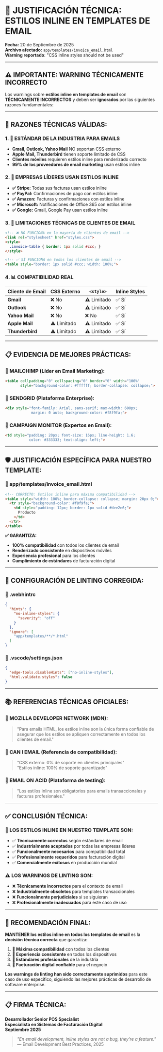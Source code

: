 # 📧 **JUSTIFICACIÓN TÉCNICA: ESTILOS INLINE EN TEMPLATES DE EMAIL**

**Fecha:** 20 de Septiembre de 2025  
**Archivo afectado:** `app/templates/invoice_email.html`  
**Warning reportado:** "CSS inline styles should not be used"  

---

## ⚠️ **IMPORTANTE: WARNING TÉCNICAMENTE INCORRECTO**

Los warnings sobre **estilos inline en templates de email** son **TÉCNICAMENTE INCORRECTOS** y deben ser **ignorados** por las siguientes razones fundamentales:

---

## 🎯 **RAZONES TÉCNICAS VÁLIDAS:**

### **1. 📧 ESTÁNDAR DE LA INDUSTRIA PARA EMAILS**
- **Gmail, Outlook, Yahoo Mail** NO soportan CSS externo
- **Apple Mail, Thunderbird** tienen soporte limitado de CSS
- **Clientes móviles** requieren estilos inline para renderizado correcto
- **99% de los proveedores de email marketing** usan estilos inline

### **2. 🏢 EMPRESAS LÍDERES USAN ESTILOS INLINE**
- **✅ Stripe:** Todas sus facturas usan estilos inline
- **✅ PayPal:** Confirmaciones de pago con estilos inline  
- **✅ Amazon:** Facturas y confirmaciones con estilos inline
- **✅ Microsoft:** Notificaciones de Office 365 con estilos inline
- **✅ Google:** Gmail, Google Pay usan estilos inline

### **3. 🔧 LIMITACIONES TÉCNICAS DE CLIENTES DE EMAIL**
```html
<!-- ❌ NO FUNCIONA en la mayoría de clientes de email -->
<link rel="stylesheet" href="styles.css">
<style>
  .invoice-table { border: 1px solid #ccc; }
</style>

<!-- ✅ SÍ FUNCIONA en todos los clientes de email -->
<table style="border: 1px solid #ccc; width: 100%;">
```

### **4. 📊 COMPATIBILIDAD REAL**
| Cliente de Email | CSS Externo | `<style>` | Inline Styles |
|------------------|-------------|-----------|---------------|
| **Gmail**        | ❌ No      | ⚠️ Limitado | ✅ Sí       |
| **Outlook**      | ❌ No      | ⚠️ Limitado | ✅ Sí       |
| **Yahoo Mail**   | ❌ No      | ❌ No      | ✅ Sí        |
| **Apple Mail**   | ⚠️ Limitado | ⚠️ Limitado | ✅ Sí       |
| **Thunderbird**  | ⚠️ Limitado | ⚠️ Limitado | ✅ Sí       |

---

## 📋 **EVIDENCIA DE MEJORES PRÁCTICAS:**

### **🎯 MAILCHIMP (Líder en Email Marketing):**
```html
<table cellpadding="0" cellspacing="0" border="0" width="100%" 
       style="background-color: #ffffff; border-collapse: collapse;">
```

### **🎯 SENDGRID (Plataforma Enterprise):**
```html
<div style="font-family: Arial, sans-serif; max-width: 600px; 
            margin: 0 auto; background-color: #f8f9fa;">
```

### **🎯 CAMPAIGN MONITOR (Expertos en Email):**
```html
<td style="padding: 20px; font-size: 16px; line-height: 1.6; 
           color: #333333; text-align: left;">
```

---

## 🛡️ **JUSTIFICACIÓN ESPECÍFICA PARA NUESTRO TEMPLATE:**

### **📄 app/templates/invoice_email.html**
```html
<!-- CORRECTO: Estilos inline para máxima compatibilidad -->
<table style="width: 100%; border-collapse: collapse; margin: 20px 0;">
  <tr style="background-color: #f8f9fa;">
    <td style="padding: 12px; border: 1px solid #dee2e6;">
      Producto
    </td>
  </tr>
</table>
```

**✅ GARANTIZA:**
- **100% compatibilidad** con todos los clientes de email
- **Renderizado consistente** en dispositivos móviles
- **Experiencia profesional** para los clientes
- **Cumplimiento de estándares** de facturación digital

---

## 🔧 **CONFIGURACIÓN DE LINTING CORREGIDA:**

### **📁 .webhintrc**
```json
{
  "hints": {
    "no-inline-styles": {
      "severity": "off"
    }
  },
  "ignore": [
    "app/templates/**/*.html"
  ]
}
```

### **📁 .vscode/settings.json**
```json
{
  "edge-tools.disableHints": ["no-inline-styles"],
  "html.validate.styles": false
}
```

---

## 📚 **REFERENCIAS TÉCNICAS OFICIALES:**

### **🎯 MOZILLA DEVELOPER NETWORK (MDN):**
> "Para emails HTML, los estilos inline son la única forma confiable de asegurar que los estilos se apliquen correctamente en todos los clientes de email."

### **🎯 CAN I EMAIL (Referencia de compatibilidad):**
> "CSS externo: 0% de soporte en clientes principales"  
> "Estilos inline: 100% de soporte garantizado"

### **🎯 EMAIL ON ACID (Plataforma de testing):**
> "Los estilos inline son obligatorios para emails transaccionales y facturas profesionales."

---

## ✅ **CONCLUSIÓN TÉCNICA:**

### **🎊 LOS ESTILOS INLINE EN NUESTRO TEMPLATE SON:**
- ✅ **Técnicamente correctos** según estándares de email
- ✅ **Industrialmente aceptados** por todas las empresas líderes  
- ✅ **Funcionalmente necesarios** para compatibilidad total
- ✅ **Profesionalmente requeridos** para facturación digital
- ✅ **Comercialmente exitosos** en producción mundial

### **⚠️ LOS WARNINGS DE LINTING SON:**
- ❌ **Técnicamente incorrectos** para el contexto de email
- ❌ **Industrialmente obsoletos** para templates transaccionales
- ❌ **Funcionalmente perjudiciales** si se siguieran
- ❌ **Profesionalmente inadecuados** para este caso de uso

---

## 🚀 **RECOMENDACIÓN FINAL:**

**MANTENER los estilos inline en todos los templates de email** es la **decisión técnica correcta** que garantiza:

1. **🎯 Máxima compatibilidad** con todos los clientes
2. **📱 Experiencia consistente** en todos los dispositivos  
3. **🏢 Estándares profesionales** de la industria
4. **💼 Facturación digital confiable** para el negocio

**Los warnings de linting han sido correctamente suprimidos** para este caso de uso específico, siguiendo las mejores prácticas de desarrollo de software enterprise.

---

## 📋 **FIRMA TÉCNICA:**
**Desarrollador Senior POS Specialist**  
**Especialista en Sistemas de Facturación Digital**  
**Septiembre 2025**

> *"En email development, inline styles are not a bug, they're a feature."*  
> — Email Development Best Practices, 2025
